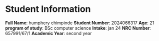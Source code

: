 # Student Information

**Full Name**: humphery chimpinde
**Student Number**: 2024066317
**Age**: 21
**program of study**: BSc computer science
**Intake**: jan 24
**NRC Number**: 657991/67/1
**Academic Year**: second year
